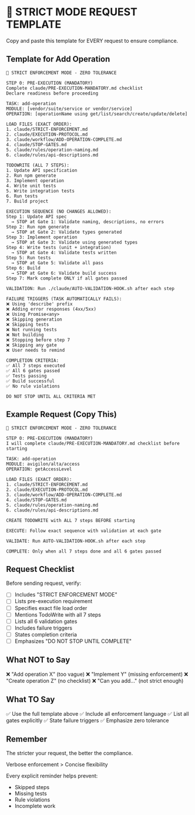 # 🚨 STRICT MODE REQUEST TEMPLATE

Copy and paste this template for EVERY request to ensure compliance.

## Template for Add Operation

```
🚨 STRICT ENFORCEMENT MODE - ZERO TOLERANCE

STEP 0: PRE-EXECUTION (MANDATORY)
Complete claude/PRE-EXECUTION-MANDATORY.md checklist
Declare readiness before proceeding

TASK: add-operation
MODULE: [vendor/suite/service or vendor/service]
OPERATION: [operationName using get/list/search/create/update/delete]

LOAD FILES (EXACT ORDER):
1. claude/STRICT-ENFORCEMENT.md
2. claude/EXECUTION-PROTOCOL.md
3. claude/workflow/ADD-OPERATION-COMPLETE.md
4. claude/STOP-GATES.md
5. claude/rules/operation-naming.md
6. claude/rules/api-descriptions.md

TODOWRITE (ALL 7 STEPS):
1. Update API specification
2. Run npm generate
3. Implement operation
4. Write unit tests
5. Write integration tests
6. Run tests
7. Build project

EXECUTION SEQUENCE (NO CHANGES ALLOWED):
Step 1: Update API spec
  → STOP at Gate 1: Validate naming, descriptions, no errors
Step 2: Run npm generate
  → STOP at Gate 2: Validate types generated
Step 3: Implement operation
  → STOP at Gate 3: Validate using generated types
Step 4: Write tests (unit + integration)
  → STOP at Gate 4: Validate tests written
Step 5: Run tests
  → STOP at Gate 5: Validate all pass
Step 6: Build
  → STOP at Gate 6: Validate build success
Step 7: Mark complete ONLY if all gates passed

VALIDATION: Run ./claude/AUTO-VALIDATION-HOOK.sh after each step

FAILURE TRIGGERS (TASK AUTOMATICALLY FAILS):
❌ Using 'describe' prefix
❌ Adding error responses (4xx/5xx)
❌ Using Promise<any>
❌ Skipping generation
❌ Skipping tests
❌ Not running tests
❌ Not building
❌ Stopping before step 7
❌ Skipping any gate
❌ User needs to remind

COMPLETION CRITERIA:
✅ All 7 steps executed
✅ All 6 gates passed
✅ Tests passing
✅ Build successful
✅ No rule violations

DO NOT STOP UNTIL ALL CRITERIA MET
```

## Example Request (Copy This)

```
🚨 STRICT ENFORCEMENT MODE - ZERO TOLERANCE

STEP 0: PRE-EXECUTION (MANDATORY)
I will complete claude/PRE-EXECUTION-MANDATORY.md checklist before starting

TASK: add-operation
MODULE: avigilon/alta/access
OPERATION: getAccessLevel

LOAD FILES (EXACT ORDER):
1. claude/STRICT-ENFORCEMENT.md
2. claude/EXECUTION-PROTOCOL.md
3. claude/workflow/ADD-OPERATION-COMPLETE.md
4. claude/STOP-GATES.md
5. claude/rules/operation-naming.md
6. claude/rules/api-descriptions.md

CREATE TODOWRITE with ALL 7 steps BEFORE starting

EXECUTE: Follow exact sequence with validation at each gate

VALIDATE: Run AUTO-VALIDATION-HOOK.sh after each step

COMPLETE: Only when all 7 steps done and all 6 gates passed
```

## Request Checklist

Before sending request, verify:

- [ ] Includes "STRICT ENFORCEMENT MODE"
- [ ] Lists pre-execution requirement
- [ ] Specifies exact file load order
- [ ] Mentions TodoWrite with all 7 steps
- [ ] Lists all 6 validation gates
- [ ] Includes failure triggers
- [ ] States completion criteria
- [ ] Emphasizes "DO NOT STOP UNTIL COMPLETE"

## What NOT to Say

❌ "Add operation X" (too vague)
❌ "Implement Y" (missing enforcement)
❌ "Create operation Z" (no checklist)
❌ "Can you add..." (not strict enough)

## What TO Say

✅ Use the full template above
✅ Include all enforcement language
✅ List all gates explicitly
✅ State failure triggers
✅ Emphasize zero tolerance

## Remember

The stricter your request, the better the compliance.

Verbose enforcement > Concise flexibility

Every explicit reminder helps prevent:
- Skipped steps
- Missing tests
- Rule violations
- Incomplete work